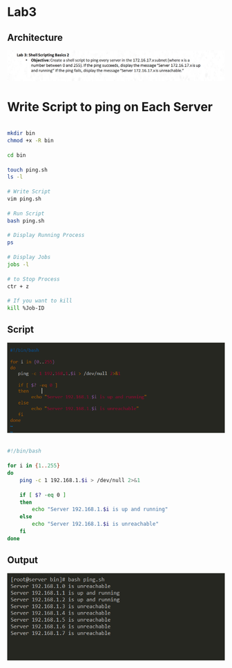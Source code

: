 # Lab3
## Architecture
![Architecture](./assets/Lab3.png)


# Write Script to ping on Each Server
```bash

mkdir bin
chmod +x -R bin

cd bin

touch ping.sh
ls -l

# Write Script
vim ping.sh

# Run Script
bash ping.sh

# Display Running Process
ps

# Display Jobs
jobs -l

# to Stop Process
ctr + z

# If you want to kill
kill %Job-ID
```
## Script
![Architecture](./assets/Script.png)
```bash

#!/bin/bash

for i in {1..255}
do
    ping -c 1 192.168.1.$i > /dev/null 2>&1
    
    if [ $? -eq 0 ]
    then
        echo "Server 192.168.1.$i is up and running"
    else
        echo "Server 192.168.1.$i is unreachable"
    fi
done


```

## Output
![Architecture](./assets/Output.png)